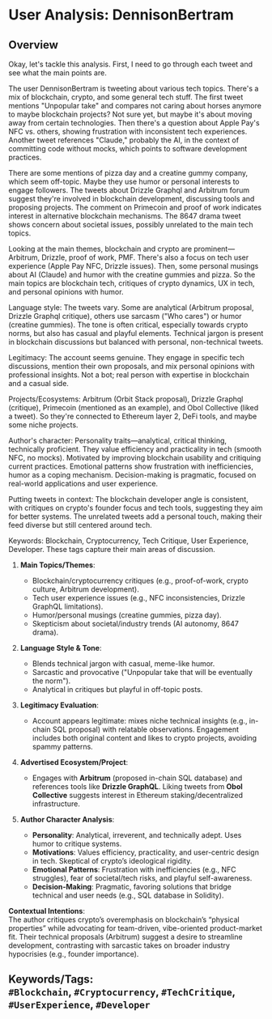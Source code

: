 # User Analysis: DennisonBertram

## Overview

<think>
Okay, let's tackle this analysis. First, I need to go through each tweet and see what the main points are.

The user DennisonBertram is tweeting about various tech topics. There's a mix of blockchain, crypto, and some general tech stuff. The first tweet mentions "Unpopular take" and compares not caring about horses anymore to maybe blockchain projects? Not sure yet, but maybe it's about moving away from certain technologies. Then there's a question about Apple Pay's NFC vs. others, showing frustration with inconsistent tech experiences. Another tweet references "Claude," probably the AI, in the context of committing code without mocks, which points to software development practices.

There are some mentions of pizza day and a creatine gummy company, which seem off-topic. Maybe they use humor or personal interests to engage followers. The tweets about Drizzle Graphql and Arbitrum forum suggest they're involved in blockchain development, discussing tools and proposing projects. The comment on Primecoin and proof of work indicates interest in alternative blockchain mechanisms. The 8647 drama tweet shows concern about societal issues, possibly unrelated to the main tech topics.

Looking at the main themes, blockchain and crypto are prominent—Arbitrum, Drizzle, proof of work, PMF. There's also a focus on tech user experience (Apple Pay NFC, Drizzle issues). Then, some personal musings about AI (Claude) and humor with the creatine gummies and pizza. So the main topics are blockchain tech, critiques of crypto dynamics, UX in tech, and personal opinions with humor.

Language style: The tweets vary. Some are analytical (Arbitrum proposal, Drizzle Graphql critique), others use sarcasm ("Who cares") or humor (creatine gummies). The tone is often critical, especially towards crypto norms, but also has casual and playful elements. Technical jargon is present in blockchain discussions but balanced with personal, non-technical tweets.

Legitimacy: The account seems genuine. They engage in specific tech discussions, mention their own proposals, and mix personal opinions with professional insights. Not a bot; real person with expertise in blockchain and a casual side.

Projects/Ecosystems: Arbitrum (Orbit Stack proposal), Drizzle Graphql (critique), Primecoin (mentioned as an example), and Obol Collective (liked a tweet). So they're connected to Ethereum layer 2, DeFi tools, and maybe some niche projects.

Author's character: Personality traits—analytical, critical thinking, technically proficient. They value efficiency and practicality in tech (smooth NFC, no mocks). Motivated by improving blockchain usability and critiquing current practices. Emotional patterns show frustration with inefficiencies, humor as a coping mechanism. Decision-making is pragmatic, focused on real-world applications and user experience.

Putting tweets in context: The blockchain developer angle is consistent, with critiques on crypto's founder focus and tech tools, suggesting they aim for better systems. The unrelated tweets add a personal touch, making their feed diverse but still centered around tech.

Keywords: Blockchain, Cryptocurrency, Tech Critique, User Experience, Developer. These tags capture their main areas of discussion.
</think>

1. **Main Topics/Themes**:  
   - Blockchain/cryptocurrency critiques (e.g., proof-of-work, crypto culture, Arbitrum development).  
   - Tech user experience issues (e.g., NFC inconsistencies, Drizzle GraphQL limitations).  
   - Humor/personal musings (creatine gummies, pizza day).  
   - Skepticism about societal/industry trends (AI autonomy, 8647 drama).  

2. **Language Style & Tone**:  
   - Blends technical jargon with casual, meme-like humor.  
   - Sarcastic and provocative ("Unpopular take that will be eventually the norm").  
   - Analytical in critiques but playful in off-topic posts.  

3. **Legitimacy Evaluation**:  
   - Account appears legitimate: mixes niche technical insights (e.g., in-chain SQL proposal) with relatable observations. Engagement includes both original content and likes to crypto projects, avoiding spammy patterns.  

4. **Advertised Ecosystem/Project**:  
   - Engages with **Arbitrum** (proposed in-chain SQL database) and references tools like **Drizzle GraphQL**. Liking tweets from **Obol Collective** suggests interest in Ethereum staking/decentralized infrastructure.  

5. **Author Character Analysis**:  
   - **Personality**: Analytical, irreverent, and technically adept. Uses humor to critique systems.  
   - **Motivations**: Values efficiency, practicality, and user-centric design in tech. Skeptical of crypto’s ideological rigidity.  
   - **Emotional Patterns**: Frustration with inefficiencies (e.g., NFC struggles), fear of societal/tech risks, and playful self-awareness.  
   - **Decision-Making**: Pragmatic, favoring solutions that bridge technical and user needs (e.g., SQL database in Solidity).  

**Contextual Intentions**:  
The author critiques crypto’s overemphasis on blockchain’s “physical properties” while advocating for team-driven, vibe-oriented product-market fit. Their technical proposals (Arbitrum) suggest a desire to streamline development, contrasting with sarcastic takes on broader industry hypocrisies (e.g., founder importance).  

**Keywords/Tags**:  
`#Blockchain`, `#Cryptocurrency`, `#TechCritique`, `#UserExperience`, `#Developer`
---
